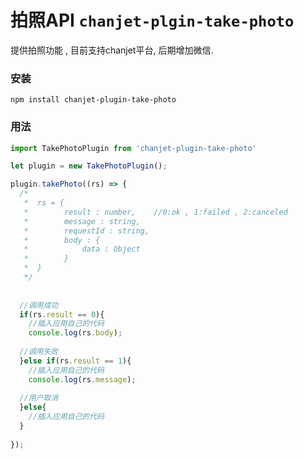 # 拍照API `chanjet-plgin-take-photo`

提供拍照功能 , 目前支持chanjet平台, 后期增加微信.



### 安装

```
npm install chanjet-plugin-take-photo
```



### 用法

```javascript
import TakePhotoPlugin from 'chanjet-plugin-take-photo'

let plugin = new TakePhotoPlugin();

plugin.takePhoto((rs) => {
  /*
   *  rs = {
   *		result : number,	//0:ok , 1:failed , 2:canceled
   *		message : string,	
   *		requestId : string,
   *		body : {
   *			data : Object
   *		}
   *  }
   */
  
  
  //调用成功
  if(rs.result == 0){
	//插入应用自己的代码
    console.log(rs.body);
    
  //调用失败
  }else if(rs.result == 1){
  	//插入应用自己的代码
    console.log(rs.message);
    
  //用户取消
  }else{
  	//插入应用自己的代码
  }
  
});

```

